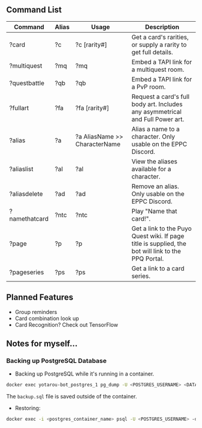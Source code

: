 ## Command List

| Command       | Alias | Usage                                          | Description                                                                                        |
|---------------|-------|------------------------------------------------|----------------------------------------------------------------------------------------------------|
| ?card         | ?c    | ?c <name> [rarity#]                            | Get a card's rarities, or supply a rarity to get full details.                                     |
| ?multiquest   | ?mq   | ?mq <code> <duration> <character>              | Embed a TAPI link for a multiquest room.                                                           |
| ?questbattle  | ?qb   | ?qb <code> <duration> <character>              | Embed a TAPI link for a PvP room.                                                                  |
| ?fullart      | ?fa   | ?fa <name> [rarity#]                           | Request a card's full body art. Includes any asymmetrical and Full Power art.                      |
| ?alias        | ?a    | ?a AliasName >> CharacterName                  | Alias a name to a character. Only usable on the EPPC Discord.                                      |
| ?aliaslist    | ?al   | ?al <CharacterName>                            | View the aliases available for a character.                                                        |
| ?aliasdelete  | ?ad   | ?ad <AliasName>                                | Remove an alias. Only usable on the EPPC Discord.                                                  |
| ?namethatcard | ?ntc  | ?ntc                                           | Play "Name that card!".                                                                            |
| ?page         | ?p    | ?p <PPQ Wiki Page>                             | Get a link to the Puyo Quest wiki. If page title is supplied, the bot will link to the PPQ Portal. |
| ?pageseries   | ?ps   | ?ps <series>                                   | Get a link to a card series. |

## Planned Features

* Group reminders
* Card combination look up
* Card Recognition? Check out TensorFlow

## Notes for myself... 
### Backing up PostgreSQL Database
* Backing up PostgreSQL while it's running in a container.
```bash
docker exec yotarou-bot_postgres_1 pg_dump -U <POSTGRES_USERNAME> <DATABASE_NAME> > backup.sql
```
The `backup.sql` file is saved outside of the container.

* Restoring:
```bash
docker exec -i <postgres_container_name> psql -U <POSTGRES_USERNAME> -d <DATABASE_NAME> < backup.sql
```